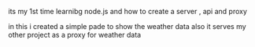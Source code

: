 its my 1st time learnibg node.js and how to create a server , api and proxy

in this i created a simple pade to show the weather data 
also it serves my other project as a proxy for weather data